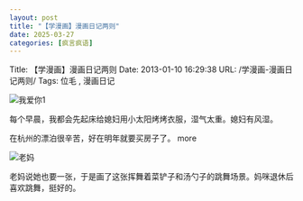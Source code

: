 ```yaml
---
layout: post
title: "【学漫画】漫画日记两则"
date: 2025-03-27
categories: [疯言疯语]
---
```


Title: 【学漫画】漫画日记两则
Date: 2013-01-10 16:29:38
URL: /学漫画-漫画日记两则/
Tags: 位毛 , 漫画日记

![我爱你1](http://img.weimao.me/2019-05-21-033303.jpg)

每个早晨，我都会先起床给媳妇用小太阳烤烤衣服，湿气太重。媳妇有风湿。

在杭州的漂泊很辛苦，好在明年就要买房子了。
more

![老妈](http://img.weimao.me/2019-05-21-033305.jpg)

老妈说她也要一张，于是画了这张挥舞着菜铲子和汤勺子的跳舞场景。妈咪退休后喜欢跳舞，挺好的。